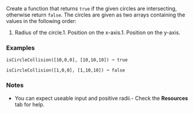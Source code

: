 
Create a function that returns `true` if the given circles are intersecting, otherwise return `false`. The circles are given as two arrays containing the values in the following order:
1. Radius of the circle.1. Position on the x-axis.1. Position on the y-axis.
### Examples

```
isCircleCollision([10,0,0], [10,10,10]) ➞ true

isCircleCollision([1,0,0], [1,10,10]) ➞ false
```

### Notes
- You can expect useable input and positive radii.- Check the **Resources** tab for help.